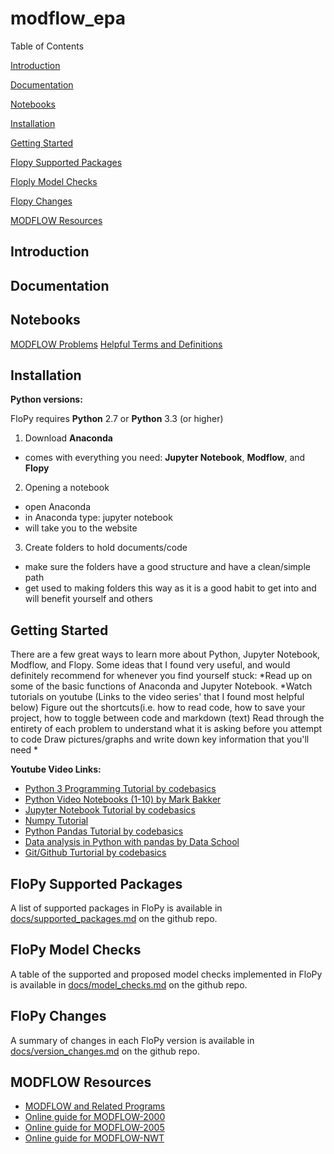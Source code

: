 # modflow_epa

Table of Contents

[Introduction](https://github.com/jordw22/modflow_epa#introduction)

[Documentation](https://github.com/jordw22/modflow_epa#documentation)

[Notebooks](https://github.com/jordw22/modflow_epa#notebooks)

[Installation](https://github.com/jordw22/modflow_epa#installation)

[Getting Started](https://github.com/jordw22/modflow_epa#getting-started)

[Flopy Supported Packages](https://github.com/jordw22/modflow_epa#flopy-supported-packages)

[Floply Model Checks](https://github.com/jordw22/modflow_epa#flopy-model-checks)

[Flopy Changes](https://github.com/jordw22/modflow_epa#flopy-changes)

[MODFLOW Resources](https://github.com/jordw22/modflow_epa#modflow-resources)


Introduction
-----------------------------------------------

Documentation
-----------------------------------------------

Notebooks
-----------------------------------------------

[MODFLOW Problems](https://github.com/jordw22/modflow_epa/tree/master/Notebooks)
[Helpful Terms and Definitions](https://github.com/jordw22/modflow_epa/blob/master/Notebooks/Terms.ipynb)

Installation
-----------------------------------------------

**Python versions:**

FloPy requires **Python** 2.7 or **Python** 3.3 (or higher)

1. Download **Anaconda**  
* comes with everything you need: **Jupyter Notebook**, **Modflow**, and **Flopy**
2. Opening a notebook
* open Anaconda
* in Anaconda type: jupyter notebook
* will take you to the website
3. Create folders to hold documents/code
* make sure the folders have a good structure and have a clean/simple path
* get used to making folders this way as it is a good habit to get into and will benefit yourself and others

Getting Started
-----------------------------------------------

There are a few great ways to learn more about Python, Jupyter Notebook, Modflow, and Flopy.
Some ideas that I found very useful, and would definitely recommend for whenever you find yourself stuck:
*Read up on some of the basic functions of Anaconda and Jupyter Notebook.
*Watch tutorials on youtube (Links to the video series' that I found most helpful below)
Figure out the shortcuts(i.e. how to read code, how to save your project, how to toggle between code and markdown (text)
Read through the entirety of each problem to understand what it is asking before you attempt to code
Draw pictures/graphs and write down key information that you'll need
*

__Youtube Video Links:__
* [Python 3 Programming Tutorial by codebasics](https://www.youtube.com/playlist?list=PLeo1K3hjS3usILfyvQlvUBokXkHPSve6S)
* [Python Video Notebooks (1-10) by Mark Bakker](https://www.youtube.com/user/wdz57/videos)
* [Jupyter Notebook Tutorial by codebasics](https://www.youtube.com/playlist?list=PLeo1K3hjS3uuZPwzACannnFSn9qHn8to8)
* [Numpy Tutorial](https://www.youtube.com/playlist?list=PLeo1K3hjS3uset9zIVzJWqplaWBiacTEU)
* [Python Pandas Tutorial by codebasics](https://www.youtube.com/playlist?list=PLeo1K3hjS3uuASpe-1LjfG5f14Bnozjwy)
* [Data analysis in Python with pandas by Data School](https://www.youtube.com/playlist?list=PL5-da3qGB5ICCsgW1MxlZ0Hq8LL5U3u9y)
* [Git/Github Turtorial by codebasics](https://www.youtube.com/playlist?list=PLeo1K3hjS3usJuxZZUBdjAcilgfQHkRzW)


FloPy Supported Packages
-----------------------------------------------

A list of supported packages in FloPy is available in [docs/supported_packages.md](docs/supported_packages.md) on the github repo.


FloPy Model Checks
-----------------------------------------------

A table of the supported and proposed model checks implemented in  FloPy is available in [docs/model_checks.md](docs/model_checks.md) on the github repo.


FloPy Changes
-----------------------------------------------

A summary of changes in each FloPy version is available in [docs/version_changes.md](docs/version_changes.md) on the github repo.

MODFLOW Resources
-----------------------------------------------

* [MODFLOW and Related Programs](http://water.usgs.gov/ogw/modflow/)
* [Online guide for MODFLOW-2000](http://water.usgs.gov/nrp/gwsoftware/modflow2000/Guide/index.html)
* [Online guide for MODFLOW-2005](http://water.usgs.gov/ogw/modflow/MODFLOW-2005-Guide/)
* [Online guide for MODFLOW-NWT](http://water.usgs.gov/ogw/modflow-nwt/MODFLOW-NWT-Guide/)